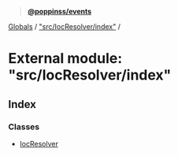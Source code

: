 > **[@poppinss/events](../README.md)**

[Globals](../README.md) / ["src/IocResolver/index"](_src_iocresolver_index_.md) /

# External module: "src/IocResolver/index"

## Index

### Classes

* [IocResolver](../classes/_src_iocresolver_index_.iocresolver.md)